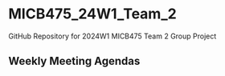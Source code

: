 # MICB475_24W1_Team_2
GitHub Repository for 2024W1 MICB475 Team 2 Group Project

## Weekly Meeting Agendas ##
